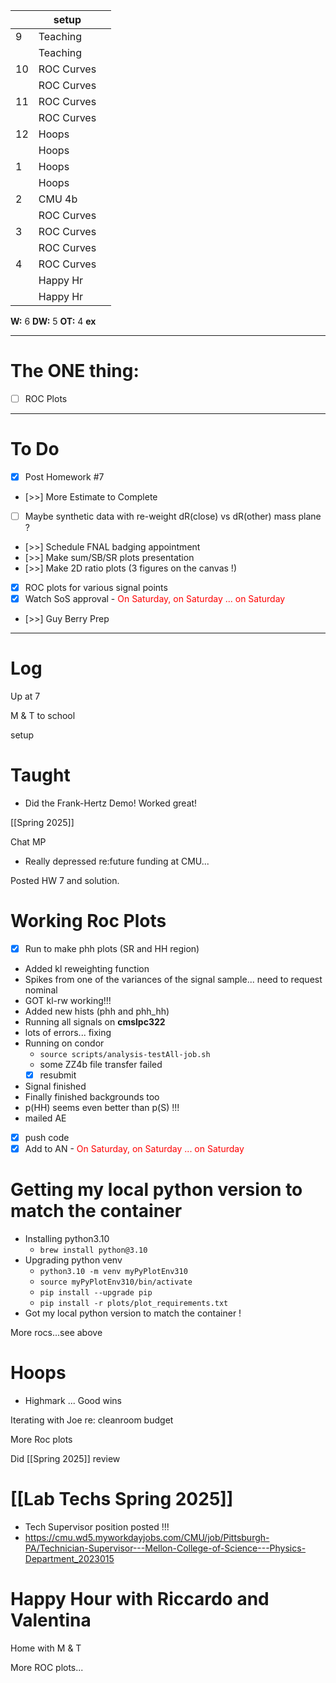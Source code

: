 
|     | setup      |     |
| --- | ---------- | --- |
| 9   | Teaching   |     |
|     | Teaching   |     |
| 10  | ROC Curves |     |
|     | ROC Curves |     |
| 11  | ROC Curves |     |
|     | ROC Curves |     |
| 12  | Hoops      |     |
|     | Hoops      |     |
| 1   | Hoops      |     |
|     | Hoops      |     |
| 2   | CMU 4b     |     |
|     | ROC Curves |     |
| 3   | ROC Curves |     |
|     | ROC Curves |     |
| 4   | ROC Curves |     |
|     | Happy Hr   |     |
|     | Happy Hr   |     |

**W:** 6 
**DW:** 5
**OT:** 4
**ex** 

---
# The ONE thing: 
- [ ] ROC Plots

---
# To Do

- [x] Post Homework #7
- [>>] More Estimate to Complete
- [ ] Maybe synthetic data with re-weight dR(close) vs dR(other) mass plane ?
- [>>]  Schedule FNAL badging appointment
- [>>] Make sum/SB/SR plots presentation
- [>>] Make 2D ratio plots (3 figures on the canvas !)
- [x] ROC plots for various signal points
- [x] Watch SoS approval
	  	- <font color=red> On Saturday, on Saturday ... on Saturday </font>
- [>>] Guy Berry Prep
---

# Log


Up at 7 

M & T to school 

setup

# Taught
- Did the Frank-Hertz Demo! Worked great!

[[Spring 2025]]

Chat MP
- Really depressed re:future funding at CMU... 

Posted HW 7 and solution. 

# Working Roc Plots
- [x] Run to make phh plots (SR and HH region)
- Added kl reweighting function
- Spikes from one of the variances of the signal sample... need to request nominal
- GOT kl-rw working!!!
- Added new hists (phh and phh_hh)
- Running all signals on **cmslpc322**
- lots of errors... fixing
- Running on condor
	- `source scripts/analysis-testAll-job.sh `
	- some ZZ4b file transfer failed
	- [x] resubmit
- Signal finished
- Finally finished backgrounds too
- p(HH) seems even better than p(S) !!!
- mailed AE
- [x] push code
- [x] Add to AN
	  	- <font color=red> On Saturday, on Saturday ... on Saturday </font>

# Getting my local python version to match the container 
- Installing python3.10
	- `brew install python@3.10`
- Upgrading python venv
	- `python3.10 -m venv myPyPlotEnv310`
	- `source myPyPlotEnv310/bin/activate`
	- `pip install --upgrade pip`
	- `pip install -r plots/plot_requirements.txt`
-  Got my local python version to match the container ! 

More rocs...see above

# Hoops
- Highmark ... Good wins

Iterating with Joe re: cleanroom budget 

More Roc plots

Did [[Spring 2025]] review

# [[Lab Techs Spring 2025]]
- Tech Supervisor position posted !!!
- https://cmu.wd5.myworkdayjobs.com/CMU/job/Pittsburgh-PA/Technician-Supervisor---Mellon-College-of-Science---Physics-Department_2023015

# Happy Hour with Riccardo and Valentina 

Home with M & T

More ROC plots...